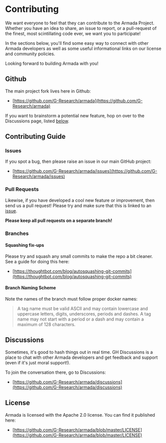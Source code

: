 # Contributing

We want everyone to feel that they can contribute to the Armada Project.  Whether you have an idea to share, an issue to report, or a pull-request of the finest, most scintillating code ever, we want you to participate!

In the sections below, you'll find some easy way to connect with other Armada developers as well as some useful informational links on our license and community policies.

Looking forward to building Armada with you!

## Github

The main project fork lives here in Github:

* [https://github.com/G-Research/armada](https://github.com/G-Research/armada)

If you want to brainstorm a potential new feature, hop on over to the Discussions page, listed [below](#discussions).

## Contributing Guide

### Issues

If you spot a bug, then please raise an issue in our main GitHub project:

* [https://github.com/G-Research/armada/issues](https://github.com/G-Research/armada/issues)

### Pull Requests

Likewise, if you have developed a cool new feature or improvement, then send us a pull request!
Please try and make sure that this is linked to an [issue](https://github.com/G-Research/armada/issues).

**Please keep all pull requests on a separate branch!**

### Branches

#### Squashing fix-ups

Please try and squash any small commits to make the repo a bit cleaner. See a guide for doing this here:

* [https://thoughtbot.com/blog/autosquashing-git-commits](https://thoughtbot.com/blog/autosquashing-git-commits)

#### Branch Naming Scheme

Note the names of the branch must follow proper docker names:

>A tag name must be valid ASCII and may contain lowercase and uppercase letters, digits, underscores, periods and dashes. A tag name may not start with a period or a dash and may contain a maximum of 128 characters.

## Discussions

Sometimes, it's good to hash things out in real time.  GH Discussions is a place to chat with other Armada developers and get feedback and support (even if it's just moral support!).

To join the conversation there, go to Discussions:
* [https://github.com/G-Research/armada/discussions](https://github.com/G-Research/armada/discussions)

## License

Armada is licensed with the Apache 2.0 license.  You can find it published here:

* [https://github.com/G-Research/armada/blob/master/LICENSE](https://github.com/G-Research/armada/blob/master/LICENSE)
